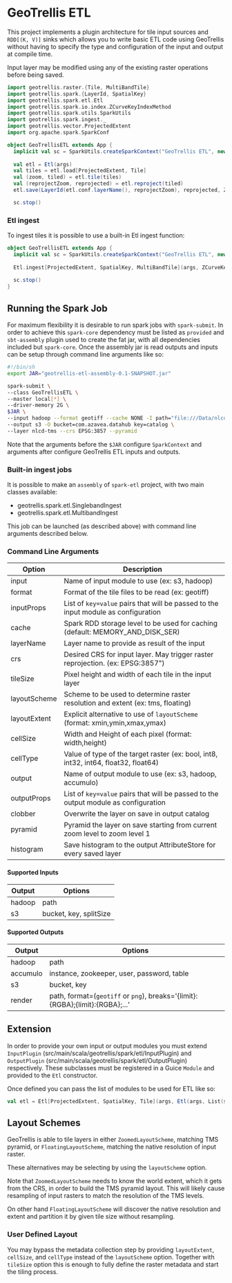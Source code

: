 # GeoTrellis ETL

This project implements a plugin architecture for tile input sources and `RDD[(K, V)]` sinks which allows you to write
basic ETL code using GeoTrellis without having to specify the type and configuration of the input and output at compile time.

Input layer may be modified using any of the existing raster operations before being saved.

```scala
import geotrellis.raster.{Tile, MultiBandTile}
import geotrellis.spark.{LayerId, SpatialKey}
import geotrellis.spark.etl.Etl
import geotrellis.spark.io.index.ZCurveKeyIndexMethod
import geotrellis.spark.utils.SparkUtils
import geotrellis.spark.ingest._
import geotrellis.vector.ProjectedExtent
import org.apache.spark.SparkConf

object GeoTrellisETL extends App {
  implicit val sc = SparkUtils.createSparkContext("GeoTrellis ETL", new SparkConf(true))
  
  val etl = Etl(args)
  val tiles = etl.load[ProjectedExtent, Tile]
  val (zoom, tiled) = etl.tile(tiles)
  val (reprojectZoom, reprojected) = etl.reproject(tiled) 
  etl.save(LayerId(etl.conf.layerName(), reprojectZoom), reprojected, ZCurveKeyIndexMethod)

  sc.stop()
```

### Etl ingest

To ingest tiles it is possible to use a built-in Etl ingest function:

```scala
object GeoTrellisETL extends App {
  implicit val sc = SparkUtils.createSparkContext("GeoTrellis ETL", new SparkConf(true))
  
  Etl.ingest[ProjectedExtent, SpatialKey, MultiBandTile](args, ZCurveKeyIndexMethod)
    
  sc.stop()
}
```

## Running the Spark Job

For maximum flexibility it is desirable to run spark jobs with `spark-submit`. In order to achieve this `spark-core`
dependency must be listed as `provided` and `sbt-assembly` plugin used to create the fat jar, with all dependencies included but `spark-core`.
Once the assembly jar is read outputs and inputs can be setup through command line arguments like so:

```sh
#!/bin/sh
export JAR="geotrellis-etl-assembly-0.1-SNAPSHOT.jar"

spark-submit \
--class GeoTrellisETL \
--master local[*] \
--driver-memory 2G \
$JAR \
--input hadoop --format geotiff --cache NONE -I path="file:///Data/nlcd/tiles" \
--output s3 -O bucket=com.azavea.datahub key=catalog \
--layer nlcd-tms --crs EPSG:3857 --pyramid
```

Note that the arguments before the `$JAR` configure `SparkContext` and arguments after configure GeoTrellis ETL inputs and outputs.

### Built-in ingest jobs

It is possible to make an `assembly` of `spark-etl` project, with two main classes available:

 * geotrellis.spark.etl.SinglebandIngest
 * geotrellis.spark.etl.MultibandIngest
 
This job can be launched (as described above) with command line arguments described below.

### Command Line Arguments

 Option       | Description
------------- | -------------
input         | Name of input module to use (ex: s3, hadoop)
format        | Format of the tile files to be read (ex: geotiff)
inputProps    | List of `key=value` pairs that will be passed to the input module as configuration
cache         | Spark RDD storage level to be used for caching (default: MEMORY_AND_DISK_SER)
layerName     | Layer name to provide as result of the input
crs           | Desired CRS for input layer. May trigger raster reprojection. (ex: EPSG:3857")
tileSize      | Pixel height and width of each tile in the input layer
layoutScheme  | Scheme to be used to determine raster resolution and extent (ex: tms, floating)
layoutExtent  | Explicit alternative to use of `layoutScheme` (format: xmin,ymin,xmax,ymax)
cellSize      | Width and Height of each pixel (format: width,height)
cellType      | Value of type of the target raster (ex: bool, int8, int32, int64, float32, float64)
output        | Name of output module to use (ex: s3, hadoop, accumulo)
outputProps   | List of `key=value` pairs that will be passed to the output module as configuration
clobber       | Overwrite the layer on save in output catalog
pyramid       | Pyramid the layer on save starting from current zoom level to zoom level 1
histogram     | Save histogram to the output AttributeStore for every saved layer


#### Supported Inputs

Output    | Options
----------|----------------
hadoop    | path
s3        | bucket, key, splitSize

#### Supported Outputs

Output    | Options
----------|----------------
hadoop    | path
accumulo  | instance, zookeeper, user, password, table
s3        | bucket, key
render    | path, format=(`geotiff` or `png`), breaks='{limit}:{RGBA};{limit}:{RGBA};...'


## Extension

In order to provide your own input or output modules you must extend `InputPlugin` (src/main/scala/geotrellis/spark/etl/InputPlugin) and
`OutputPlugin` (src/main/scala/geotrellis/spark/etl/OutputPlugin) respectively. These subclasses must be registered in a Guice `Module` and provided
to the `Etl` constructor.

Once defined you can pass the list of modules to be used for ETL like so:

```scala
val etl = Etl[ProjectedExtent, SpatialKey, Tile](args, Etl(args, List(s3.S3Module, hadoop.HadoopModule)))
```

## Layout Schemes

GeoTrellis is able to tile layers in either `ZoomedLayoutScheme`, matching TMS pyramid, or `FloatingLayoutScheme`, matching the native resolution of input raster.

These alternatives may be selecting by using the `layoutScheme` option.

Note that `ZoomedLayoutScheme` needs to know the world extent, which it gets from the CRS, in order to build the TMS pyramid layout.
This will likely cause resampling of input rasters to match the resolution of the TMS levels.

On other hand `FloatingLayoutScheme` will discover the native resolution and extent and partition it by given tile size without resampling.

### User Defined Layout

You may bypass the metadata collection step by providing `layoutExtent`, `cellSize`, and `cellType` instead of the `layoutScheme` option.
Together with `tileSize` option this is enough to fully define the raster metadata and start the tiling process.